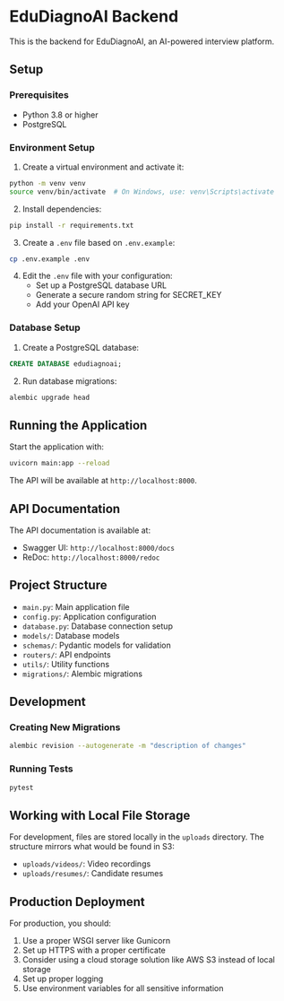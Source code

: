 # EduDiagnoAI Backend

This is the backend for EduDiagnoAI, an AI-powered interview platform.

## Setup

### Prerequisites

- Python 3.8 or higher
- PostgreSQL

### Environment Setup

1. Create a virtual environment and activate it:

```bash
python -m venv venv
source venv/bin/activate  # On Windows, use: venv\Scripts\activate
```

2. Install dependencies:

```bash
pip install -r requirements.txt
```

3. Create a `.env` file based on `.env.example`:

```bash
cp .env.example .env
```

4. Edit the `.env` file with your configuration:
   - Set up a PostgreSQL database URL
   - Generate a secure random string for SECRET_KEY
   - Add your OpenAI API key

### Database Setup

1. Create a PostgreSQL database:

```sql
CREATE DATABASE edudiagnoai;
```

2. Run database migrations:

```bash
alembic upgrade head
```

## Running the Application

Start the application with:

```bash
uvicorn main:app --reload
```

The API will be available at `http://localhost:8000`.

## API Documentation

The API documentation is available at:
- Swagger UI: `http://localhost:8000/docs`
- ReDoc: `http://localhost:8000/redoc`

## Project Structure

- `main.py`: Main application file
- `config.py`: Application configuration
- `database.py`: Database connection setup
- `models/`: Database models
- `schemas/`: Pydantic models for validation
- `routers/`: API endpoints
- `utils/`: Utility functions
- `migrations/`: Alembic migrations

## Development

### Creating New Migrations

```bash
alembic revision --autogenerate -m "description of changes"
```

### Running Tests

```bash
pytest
```

## Working with Local File Storage

For development, files are stored locally in the `uploads` directory. The structure mirrors what would be found in S3:
- `uploads/videos/`: Video recordings
- `uploads/resumes/`: Candidate resumes

## Production Deployment

For production, you should:
1. Use a proper WSGI server like Gunicorn
2. Set up HTTPS with a proper certificate
3. Consider using a cloud storage solution like AWS S3 instead of local storage
4. Set up proper logging
5. Use environment variables for all sensitive information
